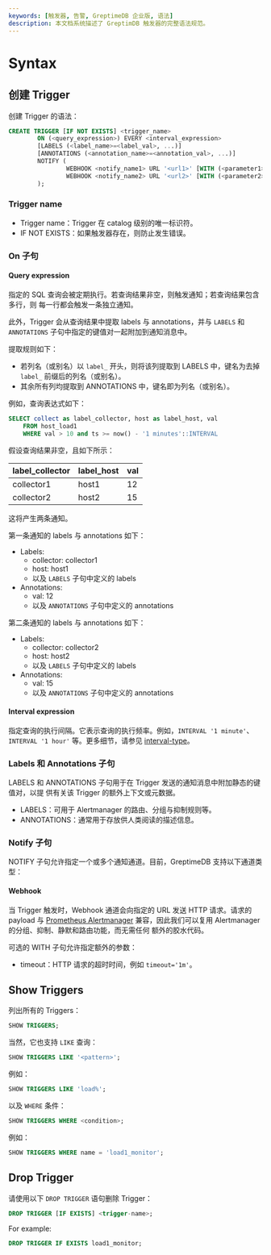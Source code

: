 ```yaml
---
keywords: [触发器, 告警, GreptimeDB 企业版, 语法]
description: 本文档系统描述了 GreptimDB 触发器的完整语法规范。
---
```


# Syntax

## 创建 Trigger

创建 Trigger 的语法：

```sql
CREATE TRIGGER [IF NOT EXISTS] <trigger_name>
        ON (<query_expression>) EVERY <interval_expression>
        [LABELS (<label_name>=<label_val>, ...)]
        [ANNOTATIONS (<annotation_name>=<annotation_val>, ...)]
        NOTIFY (
                WEBHOOK <notify_name1> URL '<url1>' [WITH (<parameter1>=<value1>, ...)],
                WEBHOOK <notify_name2> URL '<url2>' [WITH (<parameter2>=<value2>, ...)]
        );
```

### Trigger name

- Trigger name：Trigger 在 catalog 级别的唯一标识符。
- IF NOT EXISTS：如果触发器存在，则防止发生错误。

### On 子句

#### Query expression

指定的 SQL 查询会被定期执行。若查询结果非空，则触发通知；若查询结果包含多行，则
每一行都会触发一条独立通知。

此外，Trigger 会从查询结果中提取 labels 与 annotations，并与 `LABELS` 和 `ANNOTATIONS`
子句中指定的键值对一起附加到通知消息中。

提取规则如下：

- 若列名（或别名）以 `label_` 开头，则将该列提取到 LABELS 中，键名为去掉 `label_`
    前缀后的列名（或别名）。
- 其余所有列均提取到 ANNOTATIONS 中，键名即为列名（或别名）。

例如，查询表达式如下：

```sql
SELECT collect as label_collector, host as label_host, val
    FROM host_load1
    WHERE val > 10 and ts >= now() - '1 minutes'::INTERVAL
```

假设查询结果非空，且如下所示：

| label_collector  | label_host | val |
|------------------|------------|-----|
| collector1       | host1      | 12  |
| collector2       | host2      | 15  |

这将产生两条通知。

第一条通知的 labels 与 annotations 如下：
- Labels:
    - collector: collector1
    - host: host1
    - 以及 `LABELS` 子句中定义的 labels
- Annotations:
    - val: 12
    - 以及 `ANNOTATIONS` 子句中定义的 annotations

第二条通知的 labels 与 annotations 如下：
- Labels:
    - collector: collector2
    - host: host2
    - 以及 `LABELS` 子句中定义的 labels
- Annotations:
    - val: 15
    - 以及 `ANNOTATIONS` 子句中定义的 annotations
        
#### Interval expression

指定查询的执行间隔。它表示查询的执行频率。例如，`INTERVAL '1 minute'`、
`INTERVAL '1 hour'` 等。更多细节，请参见
[interval-type](../../reference/sql/data-types.md#interval-type)。

### Labels 和 Annotations 子句

LABELS 和 ANNOTATIONS 子句用于在 Trigger 发送的通知消息中附加静态的键值对，以提
供有关该 Trigger 的额外上下文或元数据。

- LABELS：可用于 Alertmanager 的路由、分组与抑制规则等。
- ANNOTATIONS：通常用于存放供人类阅读的描述信息。

### Notify 子句

NOTIFY 子句允许指定一个或多个通知通道。目前，GreptimeDB 支持以下通道类型：

#### Webhook
    
当 Trigger 触发时，Webhook 通道会向指定的 URL 发送 HTTP 请求。请求的 payload
与 [Prometheus Alertmanager](https://prometheus.io/docs/alerting/latest/alertmanager/)
兼容，因此我们可以复用 Alertmanager 的分组、抑制、静默和路由功能，而无需任何
额外的胶水代码。

可选的 WITH 子句允许指定额外的参数：

- timeout：HTTP 请求的超时时间，例如 `timeout='1m'`。

## Show Triggers

列出所有的 Triggers：

```sql
SHOW TRIGGERS;
```

当然，它也支持 `LIKE` 查询：

```sql
SHOW TRIGGERS LIKE '<pattern>';
```

例如：

```sql
SHOW TRIGGERS LIKE 'load%';
```

以及 `WHERE` 条件：

```sql
SHOW TRIGGERS WHERE <condition>;
```

例如：

```sql
SHOW TRIGGERS WHERE name = 'load1_monitor';
```

## Drop Trigger

请使用以下 `DROP TRIGGER` 语句删除 Trigger：

```sql
DROP TRIGGER [IF EXISTS] <trigger-name>;
```

For example:

```sql
DROP TRIGGER IF EXISTS load1_monitor;
```
